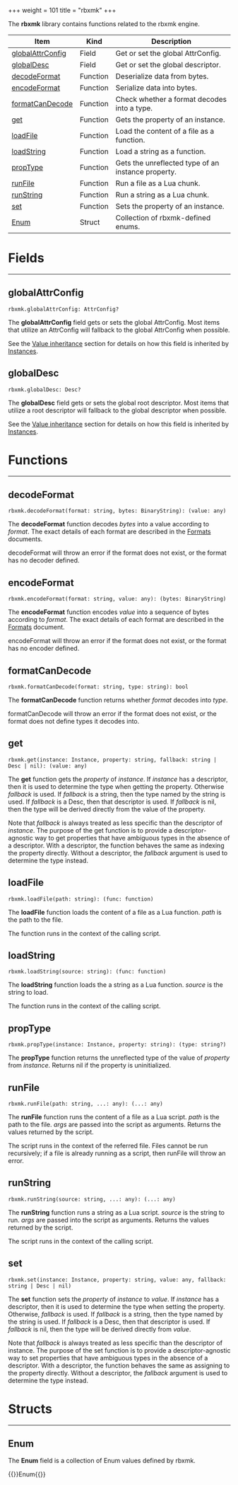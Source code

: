 +++
weight = 101
title = "rbxmk"
+++

The **rbxmk** library contains functions related to the rbxmk engine.

<div class="api-list one two">

| Item | Kind | Description |
| --- | --- | --- |
| [globalAttrConfig](#globalattrconfig) | Field | Get or set the global AttrConfig. |
| [globalDesc](#globaldesc) | Field | Get or set the global descriptor. |
| [decodeFormat](#decodeformat) | Function | Deserialize data from bytes. |
| [encodeFormat](#encodeformat) | Function | Serialize data into bytes. |
| [formatCanDecode](#formatcandecode) | Function | Check whether a format decodes into a type. |
| [get](#get) | Function | Gets the property of an instance. |
| [loadFile](#loadfile) | Function | Load the content of a file as a function. |
| [loadString](#loadstring) | Function | Load a string as a function. |
| [propType](#proptype) | Function | Gets the unreflected type of an instance property. |
| [runFile](#runfile) | Function | Run a file as a Lua chunk. |
| [runString](#runstring) | Function | Run a string as a Lua chunk. |
| [set](#set) | Function | Sets the property of an instance. |
| [Enum](enum) | Struct | Collection of rbxmk-defined enums. |

</div>

# Fields

----

## globalAttrConfig

 `rbxmk.globalAttrConfig: AttrConfig?`

The **globalAttrConfig** field gets or sets the global AttrConfig. Most
items that utilize an AttrConfig will fallback to the global AttrConfig when
possible.

See the [Value inheritance](README.md#user-content-value-inheritance)
section for details on how this field is inherited by [Instances](type:Instance).

## globalDesc

 `rbxmk.globalDesc: Desc?`

The **globalDesc** field gets or sets the global root descriptor. Most
items that utilize a root descriptor will fallback to the global descriptor when
possible.

See the [Value inheritance](README.md#user-content-value-inheritance)
section for details on how this field is inherited by [Instances](type:Instance).

# Functions

----

## decodeFormat

 `rbxmk.decodeFormat(format: string, bytes: BinaryString): (value: any)`

The **decodeFormat** function decodes *bytes* into a value according
to *format*. The exact details of each format are described in the [Formats](frag:formats) documents.

decodeFormat will throw an error if the format does not exist, or the format
has no decoder defined.

## encodeFormat

 `rbxmk.encodeFormat(format: string, value: any): (bytes: BinaryString)`

The **encodeFormat** function encodes *value* into a sequence of
bytes according to *format*. The exact details of each format are described
in the [Formats](frag:formats) document.

encodeFormat will throw an error if the format does not exist, or the format
has no encoder defined.

## formatCanDecode

 `rbxmk.formatCanDecode(format: string, type: string): bool`

The **formatCanDecode** function returns whether *format* decodes
into *type*.

formatCanDecode will throw an error if the format does not exist, or the
format does not define types it decodes into.

## get

 `rbxmk.get(instance: Instance, property: string, fallback: string | Desc | nil): (value: any)`

The **get** function gets the *property* of *instance*. If
*instance* has a descriptor, then it is used to determine the type when
getting the property. Otherwise *fallback* is used. If *fallback* is a
string, then the type named by the string is used. If *fallback* is a Desc,
then that descriptor is used. If *fallback* is nil, then the type will be
derived directly from the value of the property.

Note that *fallback* is always treated as less specific than the
descriptor of *instance*. The purpose of the get function is to provide a
descriptor-agnostic way to get properties that have ambiguous types in the
absence of a descriptor. With a descriptor, the function behaves the same as
indexing the property directly. Without a descriptor, the *fallback*
argument is used to determine the type instead.

## loadFile

 `rbxmk.loadFile(path: string): (func: function)`

The **loadFile** function loads the content of a file as a Lua function.
*path* is the path to the file.

The function runs in the context of the calling script.

## loadString

 `rbxmk.loadString(source: string): (func: function)`

The **loadString** function loads the a string as a Lua function.
*source* is the string to load.

The function runs in the context of the calling script.

## propType

 `rbxmk.propType(instance: Instance, property: string): (type: string?)`

The **propType** function returns the unreflected type of the value of
*property* from *instance*. Returns nil if the property is
uninitialized.

## runFile

 `rbxmk.runFile(path: string, ...: any): (...: any)`

The **runFile** function runs the content of a file as a Lua script.
*path* is the path to the file. *args* are passed into the script as
arguments. Returns the values returned by the script.

The script runs in the context of the referred file. Files cannot be run
recursively; if a file is already running as a script, then runFile will throw
an error.

## runString

 `rbxmk.runString(source: string, ...: any): (...: any)`

The **runString** function runs a string as a Lua script. *source* is
the string to run. *args* are passed into the script as arguments. Returns
the values returned by the script.

The script runs in the context of the calling script.

## set

 `rbxmk.set(instance: Instance, property: string, value: any, fallback: string | Desc | nil)`

The **set** function sets the *property* of *instance* to
*value*. If *instance* has a descriptor, then it is used to determine
the type when setting the property. Otherwise, *fallback* is used. If
*fallback* is a string, then the type named by the string is used. If
*fallback* is a Desc, then that descriptor is used. If *fallback* is
nil, then the type will be derived directly from *value*.

Note that *fallback* is always treated as less specific than the
descriptor of instance. The purpose of the set function is to provide a
descriptor-agnostic way to set properties that have ambiguous types in the
absence of a descriptor. With a descriptor, the function behaves the same as
assigning to the property directly. Without a descriptor, the *fallback*
argument is used to determine the type instead.

# Structs

----

## Enum

The **Enum** field is a collection of Enum values defined by rbxmk.

{{<goto page="Enum">}}Enum{{</goto>}}